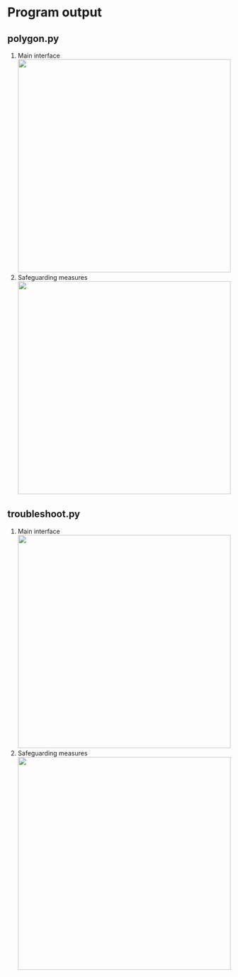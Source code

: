 # Program output

## polygon.py

1.  Main interface<br><img src="https://github.com/hendraanggrian/IIT-ITM513/raw/assets/assignments/hw1/screenshot1_1.png" width="480">
1.  Safeguarding measures<br><img src="https://github.com/hendraanggrian/IIT-ITM513/raw/assets/assignments/hw1/screenshot1_2.png" width="480">

<div style="page-break-after: always;"></div>

## troubleshoot.py

1.  Main interface<br><img src="https://github.com/hendraanggrian/IIT-ITM513/raw/assets/assignments/hw1/screenshot2_1.png" width="480">
1.  Safeguarding measures<br><img src="https://github.com/hendraanggrian/IIT-ITM513/raw/assets/assignments/hw1/screenshot2_2.png" width="480">
